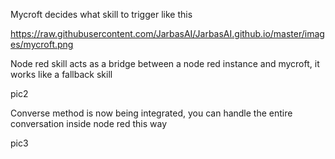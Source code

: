 Mycroft decides what skill to trigger like this

https://raw.githubusercontent.com/JarbasAI/JarbasAI.github.io/master/images/mycroft.png

Node red skill acts as a bridge between a node red instance and mycroft, it works like a fallback skill

pic2

Converse method is now being integrated, you can handle the entire conversation inside node red this way

pic3

